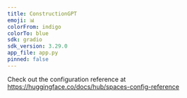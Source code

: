 ```yaml
---
title: ConstructionGPT
emoji: 📊
colorFrom: indigo
colorTo: blue
sdk: gradio
sdk_version: 3.29.0
app_file: app.py
pinned: false
---
```


Check out the configuration reference at https://huggingface.co/docs/hub/spaces-config-reference
